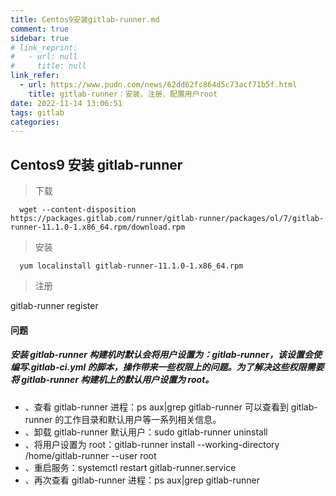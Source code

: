 ```yaml
---
title: Centos9安装gitlab-runner.md
comment: true
sidebar: true
# link_reprint:
#   - url: null
#     title: null
link_refer:
  - url: https://www.pudn.com/news/62dd62fc864d5c73acf71b5f.html
    title: gitlab-runner：安装、注册、配置用户root
date: 2022-11-14 13:06:51
tags: gitlab
categories:
---
```


## Centos9 安装 gitlab-runner

<!--more-->

> 下载

```url
  wget --content-disposition https://packages.gitlab.com/runner/gitlab-runner/packages/ol/7/gitlab-runner-11.1.0-1.x86_64.rpm/download.rpm
```

> 安装

```url
  yum localinstall gitlab-runner-11.1.0-1.x86_64.rpm
```

> 注册

gitlab-runner register

#### 问题

##### 安装 gitlab-runner 构建机时默认会将用户设置为：gitlab-runner，该设置会使编写.gitlab-ci.yml 的脚本，操作带来一些权限上的问题。为了解决这些权限需要将 gitlab-runner 构建机上的默认用户设置为 root。

- 、查看 gitlab-runner 进程：ps aux|grep gitlab-runner 可以查看到 gitlab-runner 的工作目录和默认用户等一系列相关信息。
- 、卸载 gitlab-runner 默认用户：sudo gitlab-runner uninstall
- 、将用户设置为 root：gitlab-runner install --working-directory /home/gitlab-runner --user root
- 、重启服务：systemctl restart gitlab-runner.service
- 、再次查看 gitlab-runner 进程：ps aux|grep gitlab-runner
